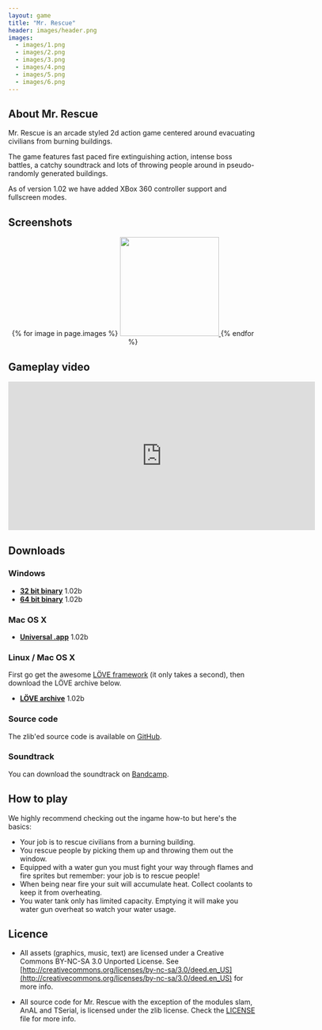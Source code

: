 ```yaml
---
layout: game
title: "Mr. Rescue"
header: images/header.png
images:
  - images/1.png
  - images/2.png
  - images/3.png
  - images/4.png
  - images/5.png
  - images/6.png
---
```

## About Mr. Rescue ##
Mr. Rescue is an arcade styled 2d action game centered around evacuating civilians from burning buildings.

The game features fast paced fire extinguishing action, intense boss battles,
a catchy soundtrack and lots of throwing people around in pseudo-randomly generated buildings.

As of version 1.02 we have added XBox 360 controller support and fullscreen modes.

## Screenshots ##
<div style="text-align: center">
{% for image in page.images %}
<a href="{{ image }}">
	<img src="{{ image }}" width="200" class="game-thumb" />
</a>
{% endfor %}
</div>

## Gameplay video ##

<iframe width="620" height="300" src="http://www.youtube.com/embed/5k7ctkHAURw" frameborder="0">
</iframe>

## Downloads ##

### Windows ###

* [**32 bit binary**](https://bitbucket.org/SimonLarsen/tangram-files/downloads/mrrescue-1.02b-win-x86.zip) 1.02b
* [**64 bit binary**](https://bitbucket.org/SimonLarsen/tangram-files/downloads/mrrescue-1.02b-win-x64.zip) 1.02b

### Mac OS X ###

* [**Universal .app**](https://bitbucket.org/SimonLarsen/tangram-files/downloads/mrrescue-1.02b.app.zip) 1.02b

### Linux / Mac OS X ###

First go get the awesome [LÖVE framework](http://love2d.org/) (it only takes a second), then download
the LÖVE archive below.

* [**LÖVE archive**](https://bitbucket.org/SimonLarsen/tangram-files/downloads/mrrescue-1.02b-love.zip) 1.02b

### Source code ###

The zlib'ed source code is available on [GitHub](https://github.com/SimonLarsen/mrrescue).

### Soundtrack ###

You can download the soundtrack on [Bandcamp](http://simonlarsen.bandcamp.com/).

## How to play ##

We highly recommend checking out the ingame how-to but here's the basics:

* Your job is to rescue civilians from a burning building.
* You rescue people by picking them up and throwing them out the window.
* Equipped with a water gun you must fight your way through flames and fire sprites but remember: your job is to rescue people!
* When being near fire your suit will accumulate heat. Collect coolants to keep it from overheating.
* You water tank only has limited capacity. Emptying it will make you water gun overheat so watch your water usage.

## Licence ##

* All assets (graphics, music, text) are licensed under a
Creative Commons BY-NC-SA 3.0 Unported License.
See [http://creativecommons.org/licenses/by-nc-sa/3.0/deed.en_US](http://creativecommons.org/licenses/by-nc-sa/3.0/deed.en_US) for more info.

* All source code for Mr. Rescue with the exception of the modules
slam, AnAL and TSerial, is licensed under the zlib license.
Check the [LICENSE](https://github.com/SimonLarsen/mrrescue/blob/master/LICENSE) file for more info.
